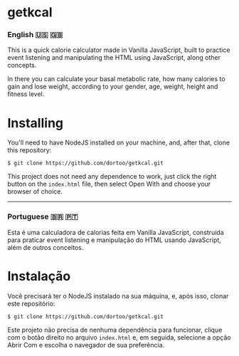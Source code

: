 # getkcal
### English :us: :uk:

This is a quick calorie calculator made in Vanilla JavaScript, built to practice event listening and manipulating the HTML using JavaScript, along other concepts.

In there you can calculate your basal metabolic rate, how many calories to gain and lose weight, according to your gender, age, weight, height and fitness level.

# Installing

You'll need to have NodeJS installed on your machine, and, after that, clone this repository:

``$ git clone https://github.com/dortoo/getkcal.git``

This project does not need any dependence to work, just click the right button on the ``index.html`` file, then select Open With and choose your browser of choice.

---

### Portuguese :brazil: :portugal:

Esta é uma calculadora de calorias feita em Vanilla JavaScript, construída para praticar event listening e manipulação do HTML usando JavaScript, além de outros conceitos.

# Instalação

Você precisará ter o NodeJS instalado na sua máquina, e, após isso, clonar este repositório:

``$ git clone https://github.com/dortoo/getkcal.git``

Este projeto não precisa de nenhuma dependência para funcionar, clique com o botão direito no arquivo ``index.html`` e, em seguida, selecione a opção Abrir Com e escolha o navegador de sua preferência.
